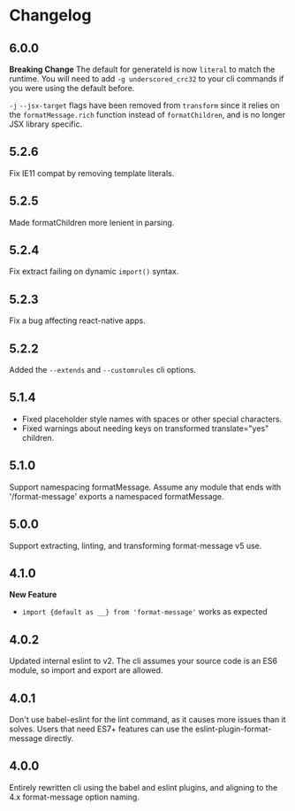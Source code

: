 # Changelog

## 6.0.0

**Breaking Change**
The default for generateId is now `literal` to match the runtime. You will need to add `-g underscored_crc32` to your cli commands if you were using the default before.

`-j` `--jsx-target` flags have been removed from `transform` since it relies on the `formatMessage.rich` function instead of `formatChildren`, and is no longer JSX library specific.

## 5.2.6

Fix IE11 compat by removing template literals.

## 5.2.5

Made formatChildren more lenient in parsing.

## 5.2.4

Fix extract failing on dynamic `import()` syntax.

## 5.2.3

Fix a bug affecting react-native apps.

## 5.2.2

Added the `--extends` and `--customrules` cli options.

## 5.1.4

- Fixed placeholder style names with spaces or other special characters.
- Fixed warnings about needing keys on transformed translate="yes" children.

## 5.1.0

Support namespacing formatMessage.
Assume any module that ends with '/format-message' exports a namespaced formatMessage.

## 5.0.0

Support extracting, linting, and transforming format-message v5 use.

## 4.1.0

**New Feature**
  * `import {default as __} from 'format-message'` works as expected

## 4.0.2

Updated internal eslint to v2. The cli assumes your source code is an ES6
module, so import and export are allowed.

## 4.0.1

Don't use babel-eslint for the lint command, as it causes more issues than it solves.
Users that need ES7+ features can use the eslint-plugin-format-message directly.

## 4.0.0

Entirely rewritten cli using the babel and eslint plugins, and aligning to the
4.x format-message option naming.
